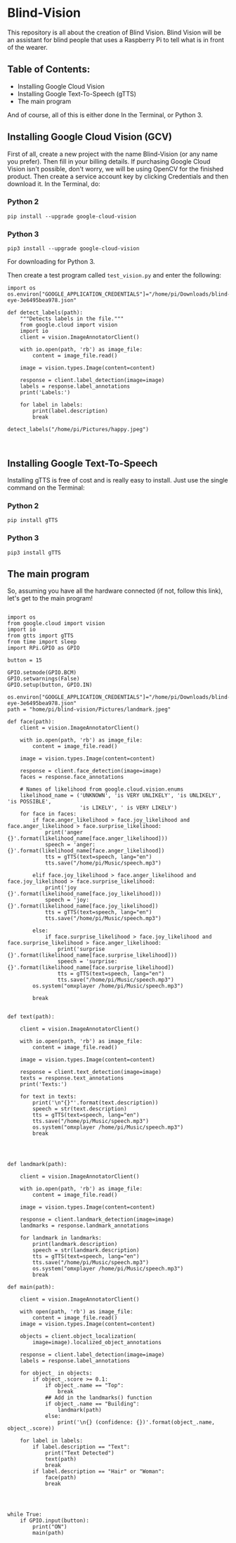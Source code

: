 # Blind-Vision #

This repository is all about the creation of Blind Vision. Blind Vision will be an assistant for blind people that uses a Raspberry Pi to tell what is in front of the wearer.

## Table of Contents:  

* Installing Google Cloud Vision
* Installing Google Text-To-Speech (gTTS)
* The main program

And of course, all of this is either done In the Terminal, or Python 3.

## Installing Google Cloud Vision (GCV) ##

First of all, create a new project with the name Blind-Vision (or any name you prefer). Then fill in your billing details. If purchasing Google Cloud Vision isn't possible, don't worry, we will be using OpenCV for the finished product. Then create a service account key by clicking Credentials and then download it. In the Terminal, do:

### Python 2 ###
```
pip install --upgrade google-cloud-vision
```

### Python 3 ###
```
pip3 install --upgrade google-cloud-vision
```
For downloading for Python 3.

Then create a test program called ```test_vision.py``` and enter the following:

```
import os
os.environ["GOOGLE_APPLICATION_CREDENTIALS"]="/home/pi/Downloads/blind-eye-3e6495bea978.json"

def detect_labels(path):
    """Detects labels in the file."""
    from google.cloud import vision
    import io
    client = vision.ImageAnnotatorClient()

    with io.open(path, 'rb') as image_file:
        content = image_file.read()

    image = vision.types.Image(content=content)

    response = client.label_detection(image=image)
    labels = response.label_annotations
    print('Labels:')

    for label in labels:
        print(label.description)
        break
        
detect_labels("/home/pi/Pictures/happy.jpeg")

    
```


## Installing Google Text-To-Speech ##

Installing gTTS is free of cost and is really easy to install. Just use the single command on the Terminal:

### Python 2 ###
```
pip install gTTS
```

### Python 3 ###

```
pip3 install gTTS
```

## The main program ##

So, assuming you have all the hardware connected (if not, follow this link), let's get to the main program!

```

import os
from google.cloud import vision
import io
from gtts import gTTS
from time import sleep
import RPi.GPIO as GPIO

button = 15

GPIO.setmode(GPIO.BCM)
GPIO.setwarnings(False)
GPIO.setup(button, GPIO.IN)

os.environ["GOOGLE_APPLICATION_CREDENTIALS"]="/home/pi/Downloads/blind-eye-3e6495bea978.json"
path = "home/pi/blind-vision/Pictures/landmark.jpeg"
                        
def face(path):
    client = vision.ImageAnnotatorClient()

    with io.open(path, 'rb') as image_file:
        content = image_file.read()

    image = vision.types.Image(content=content)

    response = client.face_detection(image=image)
    faces = response.face_annotations

    # Names of likelihood from google.cloud.vision.enums
    likelihood_name = ('UNKNOWN', 'is VERY UNLIKELY', 'is UNLIKELY', 'is POSSIBLE',
                       'is LIKELY', ' is VERY LIKELY')
    for face in faces:
        if face.anger_likelihood > face.joy_likelihood and face.anger_likelihood > face.surprise_likelihood: 
            print('anger {}'.format(likelihood_name[face.anger_likelihood]))
            speech = 'anger: {}'.format(likelihood_name[face.anger_likelihood])
            tts = gTTS(text=speech, lang="en")
            tts.save("/home/pi/Music/speech.mp3")
        
        elif face.joy_likelihood > face.anger_likelihood and face.joy_likelihood > face.surprise_likelihood: 
            print('joy {}'.format(likelihood_name[face.joy_likelihood]))
            speech = 'joy: {}'.format(likelihood_name[face.joy_likelihood])
            tts = gTTS(text=speech, lang="en")
            tts.save("/home/pi/Music/speech.mp3")
        
        else:
            if face.surprise_likelihood > face.joy_likelihood and face.surprise_likelihood > face.anger_likelihood: 
                print('surprise {}'.format(likelihood_name[face.surprise_likelihood]))
                speech = 'surprise: {}'.format(likelihood_name[face.surprise_likelihood])
                tts = gTTS(text=speech, lang="en")
                tts.save("/home/pi/Music/speech.mp3")
        os.system("omxplayer /home/pi/Music/speech.mp3")
        
        break
        
        
def text(path):
    
    client = vision.ImageAnnotatorClient()

    with io.open(path, 'rb') as image_file:
        content = image_file.read()

    image = vision.types.Image(content=content)

    response = client.text_detection(image=image)
    texts = response.text_annotations
    print('Texts:')

    for text in texts:
        print('\n"{}"'.format(text.description))
        speech = str(text.description)
        tts = gTTS(text=speech, lang="en")
        tts.save("/home/pi/Music/speech.mp3")
        os.system("omxplayer /home/pi/Music/speech.mp3")
        break
        

                        
                        
def landmark(path):
    
    client = vision.ImageAnnotatorClient()

    with io.open(path, 'rb') as image_file:
        content = image_file.read()

    image = vision.types.Image(content=content)

    response = client.landmark_detection(image=image)
    landmarks = response.landmark_annotations

    for landmark in landmarks:
        print(landmark.description)
        speech = str(landmark.description)
        tts = gTTS(text=speech, lang="en")
        tts.save("/home/pi/Music/speech.mp3")
        os.system("omxplayer /home/pi/Music/speech.mp3")
        break
        
def main(path):

    client = vision.ImageAnnotatorClient()

    with open(path, 'rb') as image_file:
        content = image_file.read()
    image = vision.types.Image(content=content)

    objects = client.object_localization(
        image=image).localized_object_annotations
    
    response = client.label_detection(image=image)
    labels = response.label_annotations
        
    for object_ in objects:
        if object_.score >= 0.1:
            if object_.name == "Top":
                break
            ## Add in the landmarks() function
            if object_.name == "Building":
                landmark(path)
            else:
                print('\n{} (confidence: {})'.format(object_.name, object_.score))
                
    for label in labels:
        if label.description == "Text":
            print("Text Detected")
            text(path)
            break
        if label.description == "Hair" or "Woman":
            face(path)
            break

                    
        
            
while True:
    if GPIO.input(button):
        print("ON")
        main(path)

```
